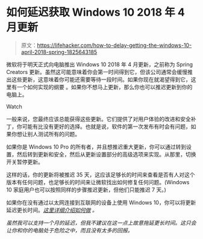 # 如何延迟获取 Windows 10 2018 年 4 月更新

> 原文：<https://lifehacker.com/how-to-delay-getting-the-windows-10-april-2018-spring-1825643185>

微软将于明天正式向电脑推出 Windows 10 2018 年 4 月更新，之前称为 Spring Creators 更新。虽然这可能意味着你会第一时间得到它，但该公司通常会缓慢推出这些更新，这意味着你可能还需要等待一段时间。如果你现在就渴望得到它，这里有一个如何实现的纲要 。如果你不想马上更新，那么你也可以推迟更新到你的电脑上。

Watch

一般来说，您最终应该总能获得这些更新。它们提供了对用户体验的改进和安全补丁，你可能有比没有更好的选择。也就是说，软件的第一次发布有时会有问题，如果你想让别人测试所有的问题。

如果你是 Windows 10 Pro 的所有者，并且想推迟重大更新，你可以通过转到设置，然后转到更新和安全，然后从更新设置部分的高级选项来实现。从那里，切换开关暂停更新。

这样的话，你的更新将被推迟 35 天，这应该足够长的时间来查看是否有人对这个版本有任何问题，也足够长的时间来让微软找出如何修复任何问题。(Windows 10 家庭用户也可以按照同样的步骤推迟更新，但他们只能推迟 7 天。)

如果你在没有通过以太网连接到互联网的设备上使用 Windows 10，你可以将更新延迟更长时间。*[这里详细介绍如何做](https://www.cnet.com/how-to/how-to-delay-windows-10-april-2018-update/) 。* 

*虽然我可以支持一个月的延迟，但我不建议在这一点上故意拖延更长时间。这只会让你和你的电脑处于危险之中，而且没有太多的回报。*